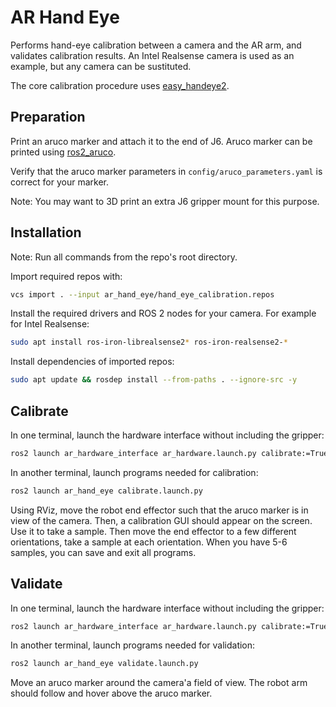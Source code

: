 # AR Hand Eye

Performs hand-eye calibration between a camera and the AR arm, and validates
calibration results. An Intel Realsense camera is used as an example, but any
camera can be sustituted.

The core calibration procedure uses [easy_handeye2](https://github.com/marcoesposito1988/easy_handeye2).

## Preparation

Print an aruco marker and attach it to the end of J6. Aruco marker can be printed using
[ros2_aruco](https://github.com/JMU-ROBOTICS-VIVA/ros2_aruco?tab=readme-ov-file#generating-marker-images).

Verify that the aruco marker parameters in `config/aruco_parameters.yaml` is correct for
your marker.

Note: You may want to 3D print an extra J6 gripper mount for this purpose.

## Installation

Note: Run all commands from the repo's root directory.

Import required repos with:

```bash
vcs import . --input ar_hand_eye/hand_eye_calibration.repos
```

Install the required drivers and ROS 2 nodes for your camera. For example for Intel Realsense:

```bash
sudo apt install ros-iron-librealsense2* ros-iron-realsense2-*
```

Install dependencies of imported repos:

```bash
sudo apt update && rosdep install --from-paths . --ignore-src -y
```

## Calibrate

In one terminal, launch the hardware interface without including the gripper:

```bash
ros2 launch ar_hardware_interface ar_hardware.launch.py calibrate:=True include_gripper:=False
```

In another terminal, launch programs needed for calibration:

```bash
ros2 launch ar_hand_eye calibrate.launch.py
```

Using RViz, move the robot end effector such that the aruco marker is in view of the camera. Then, a
calibration GUI should appear on the screen. Use it to take a sample. Then move the end effector
to a few different orientations, take a sample at each orientation. When you have 5-6 samples, you
can save and exit all programs.

## Validate

In one terminal, launch the hardware interface without including the gripper:

```bash
ros2 launch ar_hardware_interface ar_hardware.launch.py calibrate:=True include_gripper:=False
```

In another terminal, launch programs needed for validation:

```bash
ros2 launch ar_hand_eye validate.launch.py
```

Move an aruco marker around the camera'a field of view. The robot arm should follow and hover above
the aruco marker.
